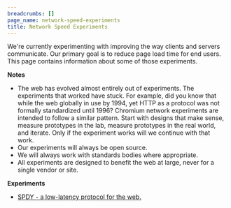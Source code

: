 ```yaml
---
breadcrumbs: []
page_name: network-speed-experiments
title: Network Speed Experiments
---
```


We're currently experimenting with improving the way clients and servers
communicate. Our primary goal is to reduce page load time for end users. This
page contains information about some of those experiments.

**Notes**

*   The web has evolved almost entirely out of experiments. The
            experiments that worked have stuck. For example, did you know that
            while the web globally in use by 1994, yet HTTP as a protocol was
            not formally standardized until 1996? Chromium network experiments
            are intended to follow a similar pattern. Start with designs that
            make sense, measure prototypes in the lab, measure prototypes in the
            real world, and iterate. Only if the experiment works will we
            continue with that work.
*   Our experiments will always be open source.
*   We will always work with standards bodies where appropriate.
*   All experiments are designed to benefit the web at large, never for
            a single vendor or site.

**Experiments**

*   [SPDY - a low-latency protocol for the web.](/spdy)